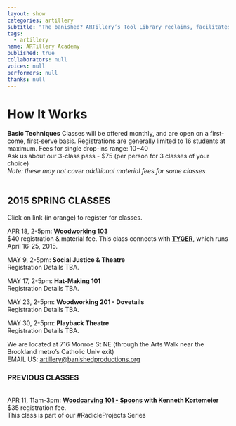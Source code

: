 ```yaml
---
layout: show
categories: artillery
subtitle: "The banished? ARTillery’s Tool Library reclaims, facilitates and promotes the artisanal skills of hand-crafting, wood-working, and knowledge-sharing. This user-friendly, tool-loaning program is open to artists and community members in Ward 5 and the greater DC area."
tags: 
  - artillery
name: ARTillery Academy
published: true
collaborators: null
voices: null
performers: null
thanks: null
---
```


# How It Works

**Basic Techniques** 
Classes will be offered monthly, and are open on a first-come, first-serve basis. Registrations are generally limited to 16 students at maximum.
Fees for single drop-ins range: $10-$40
<br>
Ask us about our 3-class pass - $75 (per person for 3 classes of your choice)
<br>
_Note: these may not cover additional material fees for some classes._
<br>
<br>

## 2015 SPRING CLASSES
Click on link (in orange) to register for classes.

APR 18, 2-5pm: **[Woodworking 103](https://www.artful.ly/store/events/5660)**
<br> $40 registration & material fee. This class connects with [**TYGER**](banishedproductions.org/hybrids/tyger/), which runs April 16-25, 2015.

MAY 9, 2-5pm: **Social Justice & Theatre**
<br> Registration Details TBA.

MAY 17, 2-5pm: **Hat-Making 101**
<br> Registration Details TBA.

MAY 23, 2-5pm: **Woodworking 201 - Dovetails**
<br> Registration Details TBA.

MAY 30, 2-5pm: **Playback Theatre**
<br> Registration Details TBA.

We are located at 716 Monroe St NE (through the Arts Walk near the Brookland metro’s Catholic Univ exit)
<br> EMAIL US: artillery@banishedproductions.org

### PREVIOUS CLASSES
<br> APR 11, 11am-3pm: **[Woodcarving 101 - Spoons](https://www.artful.ly/store/events/5453) with Kenneth Kortemeier**
<br> $35 registration fee. 
<br> This class is part of our #RadicleProjects Series

<!-- calendar needs to happen -->
